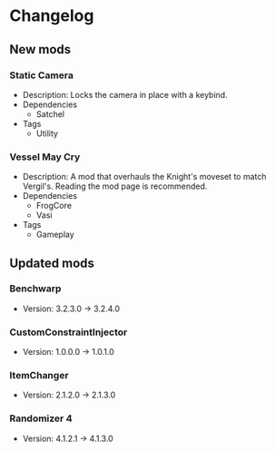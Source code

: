 # Changelog


## New mods

### Static Camera

- Description: Locks the camera in place with a keybind.
- Dependencies
  + Satchel
- Tags
  + Utility

### Vessel May Cry

- Description: A mod that overhauls the Knight&#x27;s moveset to match Vergil&#x27;s. Reading the mod page is recommended.
- Dependencies
  + FrogCore
  + Vasi
- Tags
  + Gameplay


## Updated mods

### Benchwarp

- Version: 3.2.3.0 -> 3.2.4.0

### CustomConstraintInjector

- Version: 1.0.0.0 -> 1.0.1.0

### ItemChanger

- Version: 2.1.2.0 -> 2.1.3.0

### Randomizer 4

- Version: 4.1.2.1 -> 4.1.3.0

